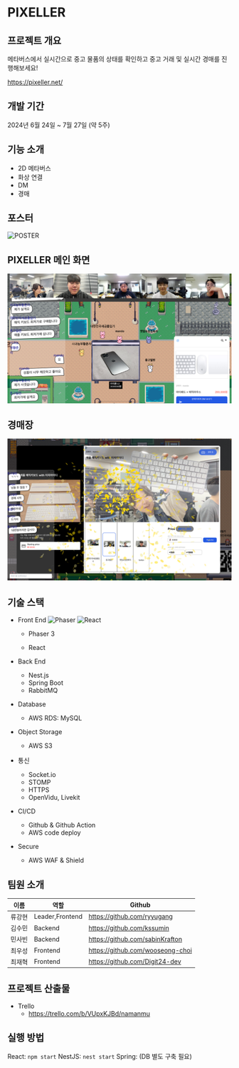 # PIXELLER

## 프로젝트 개요
메타버스에서 실시간으로 중고 물품의 상태를 확인하고 중고 거래 및 실시간 경매를 진행해보세요!

https://pixeller.net/

## 개발 기간
2024년 6월 24일 ~ 7월 27일 (약 5주)

## 기능 소개

- 2D 메타버스
- 화상 연결
- DM
- 경매

## 포스터

<img src="./img/POSTER.png" alt="POSTER">

## PIXELLER 메인 화면

<img src="./img/픽셀러 UI.png">

## 경매장

<img src="./img/경매장 사진.png">

## 기술 스택
- Front End
    <img alt="Phaser" src="https://img.shields.io/badge/Phaser-C2EEFA">
    <img alt="React" src ="https://img.shields.io/badge/React-61DAFB.svg?&style=for-the-badge&logo=React&logoColor=61DAFB"/>
    - Phaser 3

    - React

- Back End
    - Nest.js
    - Spring Boot
    - RabbitMQ

- Database
    - AWS RDS: MySQL

- Object Storage
    - AWS S3

- 통신
    - Socket.io
    - STOMP
    - HTTPS
    - OpenVidu, Livekit
    
- CI/CD
    - Github & Github Action
    - AWS code deploy

- Secure
    - AWS WAF & Shield

## 팀원 소개

|이름   |역할               |Github                             |
|-------|------------------|-----------------------------------|
|류강현 |Leader,Frontend    |https://github.com/ryyugang        |
|김수민 |Backend            |https://github.com/kssumin         |
|민사빈 |Backend            |https://github.com/sabinKrafton    |
|최우성 |Frontend           |https://github.com/wooseong-choi   |
|최재혁 |Frontend           |https://github.com/Digit24-dev     |

## 프로젝트 산출물

- Trello
    - https://trello.com/b/VUpxKJBd/namanmu

## 실행 방법

React: `npm start`
NestJS: `nest start`
Spring:
(DB 별도 구축 필요)